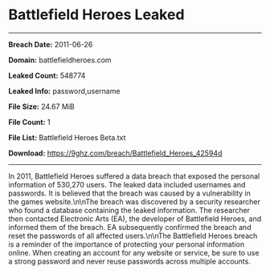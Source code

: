 # Battlefield Heroes Leaked

------------
**Breach Date:** 2011-06-26

**Domain:** battlefieldheroes.com

**Leaked Count:** 548774

**Leaked Info:** password,username

**File Size:** 24.67 MiB

**File Count:** 1

**File List:** Battlefield Heroes Beta.txt

**Download:** https://9ghz.com/breach/Battlefield_Heroes_42594d

------------
In 2011, Battlefield Heroes suffered a data breach that exposed the personal information of 530,270 users. The leaked data included usernames and passwords. It is believed that the breach was caused by a vulnerability in the games website.\n\nThe breach was discovered by a security researcher who found a database containing the leaked information. The researcher then contacted Electronic Arts (EA), the developer of Battlefield Heroes, and informed them of the breach. EA subsequently confirmed the breach and reset the passwords of all affected users.\n\nThe Battlefield Heroes breach is a reminder of the importance of protecting your personal information online. When creating an account for any website or service, be sure to use a strong password and never reuse passwords across multiple accounts.
